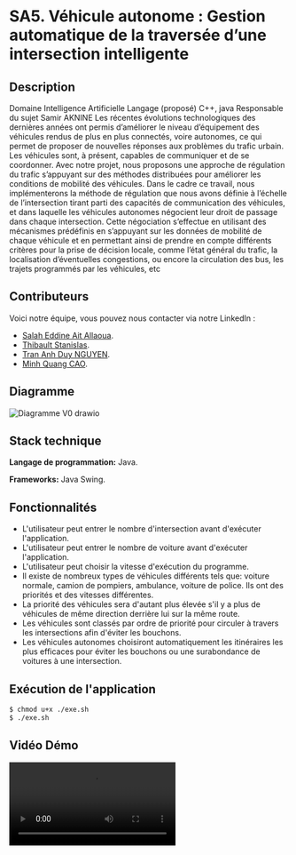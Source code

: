 
# SA5. Véhicule autonome : Gestion automatique de la traversée d’une intersection intelligente

## Description
Domaine Intelligence Artificielle Langage (proposé) C++, java Responsable du sujet Samir AKNINE Les récentes évolutions technologiques des dernières années ont permis d’améliorer le niveau d’équipement des véhicules rendus de plus en plus connectés, voire autonomes, ce qui permet de proposer de nouvelles réponses aux problèmes du trafic urbain. Les véhicules sont, à présent, capables de communiquer et de se coordonner. Avec notre projet, nous proposons une approche de régulation du trafic s’appuyant sur des méthodes distribuées pour améliorer les conditions de mobilité des véhicules. Dans le cadre ce travail, nous implémenterons la méthode de régulation que nous avons définie à l’échelle de l’intersection tirant parti des capacités de communication des véhicules, et dans laquelle les véhicules autonomes négocient leur droit de passage dans chaque intersection. Cette négociation s’effectue en utilisant des mécanismes prédéfinis en s’appuyant sur les données de mobilité de chaque véhicule et en permettant ainsi de prendre en compte différents critères pour la prise de décision locale, comme l’état général du trafic, la localisation d’éventuelles congestions, ou encore la circulation des bus, les trajets programmés par les véhicules, etc

## Contributeurs
Voici notre équipe, vous pouvez nous contacter via notre LinkedIn :
- [Salah Eddine Ait Allaoua](https://www.linkedin.com/in/salah-eddine-ait-allaoua-b62249153/).
- [Thibault Stanislas]().
- [Tran Anh Duy NGUYEN](https://www.linkedin.com/in/nguyentrananhduy/).
- [Minh Quang CAO](https://www.linkedin.com/in/minh-quang-cao-5a3270257/).


## Diagramme
![Diagramme V0 drawio](https://user-images.githubusercontent.com/84486806/233907006-69eea20f-2cbb-4f57-a14a-4e42a2ae8ff5.png)


## Stack technique

**Langage de programmation:** Java.

**Frameworks:** Java Swing.


## Fonctionnalités
- L'utilisateur peut entrer le nombre d'intersection avant d'exécuter l'application.
- L'utilisateur peut entrer le nombre de voiture avant d'exécuter l'application.
- L'utilisateur peut choisir la vitesse d'exécution du programme.
- Il existe de nombreux types de véhicules différents tels que: voiture normale, camion de pompiers, ambulance, voiture de police. Ils ont des priorités et des vitesses différentes.
- La priorité des véhicules sera d'autant plus élevée s'il y a plus de véhicules de même direction derrière lui sur la même route.
- Les véhicules sont classés par ordre de priorité pour circuler à travers les intersections afin d'éviter les bouchons.
- Les véhicules autonomes choisiront automatiquement les itinéraires les plus efficaces pour éviter les bouchons ou une surabondance de voitures à une intersection.


## Exécution de l'application

```bash
$ chmod u+x ./exe.sh
$ ./exe.sh
```

## Vidéo Démo
<video src="https://user-images.githubusercontent.com/84486806/234354713-eb26253e-bc97-4df2-8ca0-dcc876b867da.mp4" controls>






